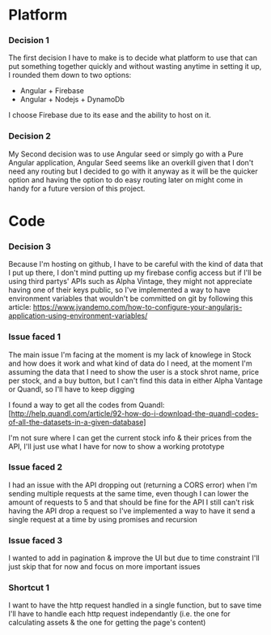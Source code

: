 # Platform
###  Decision 1
The first decision I have to make is to decide what platform to use that can put something together quickly and without wasting anytime in setting it up, I rounded them down to two options:
- Angular + Firebase
- Angular + Nodejs + DynamoDb

I choose Firebase due to its ease and the ability to host on it.

### Decision 2
My Second decision was to use Angular seed or simply go with a Pure Angular application, Angular Seed seems like an overkill given that I don't need any routing but I decided to go with it anyway as it will be the quicker option and having the option to do easy routing later on might come in handy for a future version of this project.


# Code
### Decision 3
Because I'm hosting on github, I have to be careful with the kind of data that I put up there, I don't mind putting up my firebase config access but if I'll be using third partys' APIs such as Alpha Vintage, they might not appreciate having one of their keys public, so I've implemented a way to have environment variables that wouldn't be committed on git by following this article: https://www.jvandemo.com/how-to-configure-your-angularjs-application-using-environment-variables/

### Issue faced 1
The main issue I'm facing at the moment is my lack of knowlege in Stock and how does it work and what kind of data do I need, at the moment I'm assuming the data that I need to show the user is a stock shrot name, price per stock, and a buy button, but I can't find this data in either Alpha Vantage or Quandl, so I'll have to keep digging

I found a way to get all the codes from Quandl: [http://help.quandl.com/article/92-how-do-i-download-the-quandl-codes-of-all-the-datasets-in-a-given-database]

I'm not sure where I can get the current stock info & their prices from the API, I'll just use what I have for now to show a working prototype

### Issue faced 2
I had an issue with the API dropping out (returning a CORS error) when I'm sending multiple requests at the same time, even though I can lower the amount of requests to 5 and that should be fine for the API I still can't risk having the API drop a request so I've implemented a way to have it send a single request at a time by using promises and recursion

### Issue faced 3
I wanted to add in pagination & improve the UI but due to time constraint I'll just skip that for now and focus on more important issues


### Shortcut 1
I want to have the http request handled in a single function, but to save time I'll have to handle each http request independantly (i.e. the one for calculating assets & the one for getting the page's content)